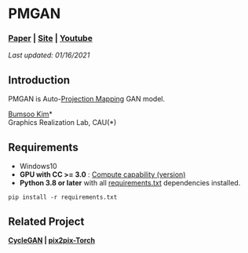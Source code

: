 # PMGAN

### [Paper]() | [Site]() | [Youtube]()

*Last updated: 01/16/2021*

## Introduction
PMGAN is Auto-[Projection Mapping](https://en.wikipedia.org/wiki/Projection_mapping) GAN model.

<!-- <img src=""> /-->

[Bumsoo Kim]()\*
<br>Graphics Realization Lab, CAU(*)

<!-- ## Result /--> 

## Requirements

- Windows10
- **GPU with CC >= 3.0** : [Compute capability (version)](https://en.wikipedia.org/wiki/CUDA#GPUs_supported)
- **Python 3.8 or later** with all [requirements.txt]() dependencies installed.

```
pip install -r requirements.txt
```

<!-- ## Environment /-->

<!--
## PMGAN in other frameworks

- Pytorch - []()
-->

## Related Project
**[CycleGAN](https://github.com/junyanz/CycleGAN) | [pix2pix-Torch](https://github.com/phillipi/pix2pix)**
